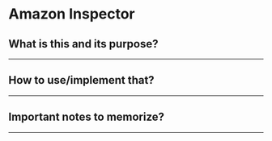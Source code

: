# Amazon Inspector

## What is this and its purpose?

---

## How to use/implement that?

---

## Important notes to memorize?

---
